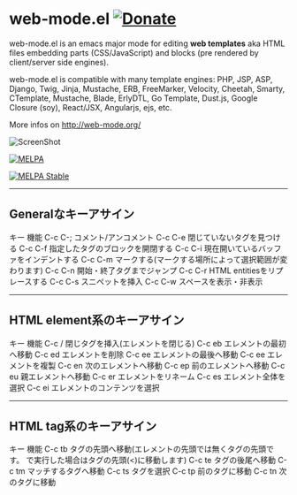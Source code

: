 web-mode.el [![Donate](https://www.paypalobjects.com/en_US/i/btn/btn_donate_SM.gif)](http://web-mode.org) 
=========

web-mode.el is an emacs major mode for editing **web templates** aka HTML files embedding parts (CSS/JavaScript) and blocks (pre rendered by client/server side engines).

web-mode.el is compatible with many template engines: PHP, JSP, ASP, Django, Twig, Jinja, Mustache, ERB, FreeMarker, Velocity, Cheetah, Smarty, CTemplate, Mustache, Blade, ErlyDTL, Go Template, Dust.js, Google Closure (soy), React/JSX, Angularjs, ejs, etc.

More infos on http://web-mode.org/

![ScreenShot](http://web-mode.org/web-mode.png?v=5)

[![MELPA](http://melpa.org/packages/web-mode-badge.svg)](http://melpa.org/#/web-mode)

[![MELPA Stable](http://stable.melpa.org/packages/web-mode-badge.svg)](http://stable.melpa.org/#/web-mode)


---------------------------------
Generalなキーアサイン
---------------------------------
  キー	          機能
C-c C-;	コメント/アンコメント
C-c C-e	閉じていないタグを見つける
C-c C-f	指定したタグのブロックを開閉する
C-c C-i	現在開いているバッファをインデントする
C-c C-m	マークする(マークする場所によって選択範囲が変わります)
C-c C-n	開始・終了タグまでジャンプ
C-c C-r	HTML entitiesをリプレースする
C-c C-s	スニペットを挿入
C-c C-w	スペースを表示・非表示

---------------------------------
HTML element系のキーアサイン
---------------------------------
  キー	          機能
C-c /	    閉じタグを挿入(エレメントを閉じる)
C-c eb	    エレメントの最初へ移動
C-c ed	    エレメントを削除
C-c ee	    エレメントの最後へ移動
C-c ee      エレメントを複製
C-c en      次のエレメントへ移動
C-c ep      前のエレメントへ移動
C-c eu      親エレメントへ移動
C-c er      エレメントをリネーム
C-c es      エレメント全体を選択
C-c ei      エレメントのコンテンツを選択

---------------------------------
HTML tag系のキーアサイン
---------------------------------
  キー	          機能
C-c tb	    タグの先頭へ移動(エレメントの先頭では無くタグの先頭です。
           </div>で実行した場合は</div>タグの先頭(<)に移動します)
C-c te	   タグの後尾へ移動
C-c tm	   マッチするタグへ移動
C-c ts	   タグを選択
C-c tp	   前のタグに移動
C-c tn	   次のタグに移動